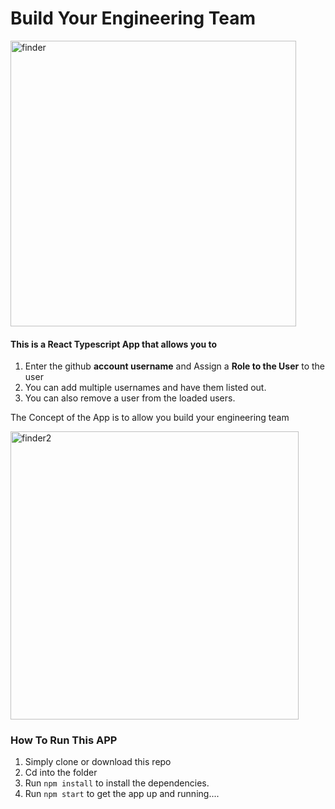 # Build Your Engineering Team
<img width="457" alt="finder" src="https://user-images.githubusercontent.com/4637483/173209179-49fcd083-d9b2-463a-8078-f7bca76227bc.png">

#### This is a React Typescript App that allows you to 
1. Enter the github **account username** and Assign a **Role to the User** to the user
2. You can add multiple usernames and have them listed out.
3. You can also remove a user from the loaded users.

The Concept of the App is to allow you build your engineering team

<img width="461" alt="finder2" src="https://user-images.githubusercontent.com/4637483/173209145-32193dd7-f597-4c60-8831-c145b6dfb334.png">

### How To Run This APP

1. Simply clone or download this repo
2. Cd into the folder
3. Run `npm install` to install the dependencies.
4. Run `npm start` to get the app up and running....
